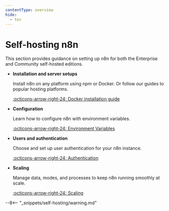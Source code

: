 ```yaml
---
contentType: overview
hide:
  - toc
---
```


# Self-hosting n8n

This section provides guidance on setting up n8n for both the Enterprise and Community self-hosted editions.

<div class="grid-cards-vertical cards" markdown>

- __Installation and server setups__

	Install n8n on any platform using npm or Docker. Or follow our guides to popular hosting platforms.

	[:octicons-arrow-right-24: Docker installation guide](/hosting/installation/docker/)

- __Configuration__

	Learn how to configure n8n with environment variables.

	[:octicons-arrow-right-24: Environment Variables](/hosting/configuration/environment-variables/)

- __Users and authentication__

	Choose and set up user authentication for your n8n instance.

	[:octicons-arrow-right-24: Authentication](/hosting/configuration/user-management-self-hosted/)

- __Scaling__

	Manage data, modes, and processes to keep n8n running smoothly at scale.

	[:octicons-arrow-right-24: Scaling](/hosting/scaling/queue-mode/)

</div>

--8<-- "_snippets/self-hosting/warning.md"
